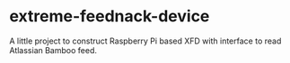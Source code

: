 extreme-feednack-device
=======================

A little project to construct Raspberry Pi based XFD with interface to read Atlassian Bamboo feed.
